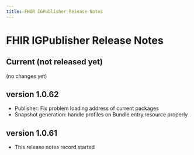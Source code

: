 ```yaml
---
title: FHIR IGPublisher Release Notes
---
```


# FHIR IGPublisher Release Notes

## Current (not released yet)

(no changes yet)

## version 1.0.62

* Publisher: Fix problem loading address of current packages
* Snapshot generation: handle profiles on Bundle.entry.resource properly

## version 1.0.61

* This release notes record started

